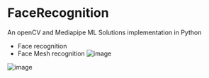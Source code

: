 # FaceRecognition
An openCV and Mediapipe ML Solutions implementation in Python
- Face recognition
- Face Mesh recognition
![image](https://user-images.githubusercontent.com/97716394/215332315-0371f319-d38c-4fc2-8179-be0ec590d79f.png)

![image](https://user-images.githubusercontent.com/97716394/215332339-961b7b11-18c4-4fe1-bd20-18958b7a65ae.png)
